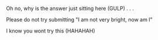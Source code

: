Oh no, why is the answer just sitting here (GULP) . . .

Please do not try submitting "I am not very bright, now am I"

I know you wont try this (HAHAHAH)
